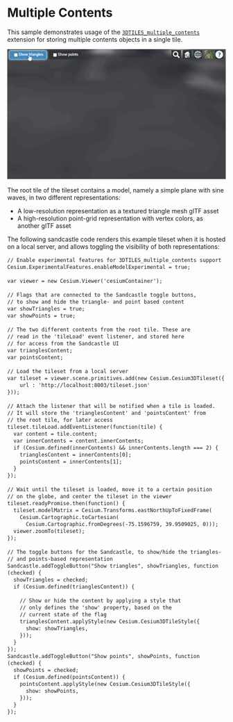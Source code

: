 # Multiple Contents

This sample demonstrates usage of the [`3DTILES_multiple_contents`](https://github.com/CesiumGS/3d-tiles/tree/main/extensions/3DTILES_multiple_contents) extension for storing multiple contents objects in a single tile.

![MultipleContents](screenshot/MultipleContents.gif)

The root tile of the tileset contains a model, namely a simple plane with sine waves, in two different representations:

- A low-resolution representation as a textured triangle mesh glTF asset
- A high-resolution point-grid representation with vertex colors, as another glTF asset

The following sandcastle code renders this example tileset when it is hosted on a local server, and allows toggling the visibility of both representations:

```
// Enable experimental features for 3DTILES_multiple_contents support
Cesium.ExperimentalFeatures.enableModelExperimental = true;

var viewer = new Cesium.Viewer('cesiumContainer');

// Flags that are connected to the Sandcastle toggle buttons,
// to show and hide the triangle- and point based content
var showTriangles = true;
var showPoints = true;

// The two different contents from the root tile. These are
// read in the 'tileLoad' event listener, and stored here
// for access from the Sandcastle UI
var trianglesContent;
var pointsContent;

// Load the tileset from a local server
var tileset = viewer.scene.primitives.add(new Cesium.Cesium3DTileset({
    url : 'http://localhost:8003/tileset.json'
}));

// Attach the listener that will be notified when a tile is loaded.
// It will store the 'trianglesContent' and 'pointsContent' from
// the root tile, for later access
tileset.tileLoad.addEventListener(function(tile) {
  var content = tile.content;
  var innerContents = content.innerContents;
  if (Cesium.defined(innerContents) && innerContents.length === 2) {
    trianglesContent = innerContents[0];
    pointsContent = innerContents[1];
  }
});

// Wait until the tileset is loaded, move it to a certain position
// on the globe, and center the tileset in the viewer
tileset.readyPromise.then(function() {
  tileset.modelMatrix = Cesium.Transforms.eastNorthUpToFixedFrame(
    Cesium.Cartographic.toCartesian(
      Cesium.Cartographic.fromDegrees(-75.1596759, 39.9509025, 0)));
  viewer.zoomTo(tileset);
});

// The toggle buttons for the Sandcastle, to show/hide the triangles-
// and points-based representation
Sandcastle.addToggleButton("Show triangles", showTriangles, function (checked) {
  showTriangles = checked;
  if (Cesium.defined(trianglesContent)) {
    
    // Show or hide the content by applying a style that 
    // only defines the 'show' property, based on the 
    // current state of the flag
    trianglesContent.applyStyle(new Cesium.Cesium3DTileStyle({
      show: showTriangles,
    }));
  }
});
Sandcastle.addToggleButton("Show points", showPoints, function (checked) {
  showPoints = checked;
  if (Cesium.defined(pointsContent)) {
    pointsContent.applyStyle(new Cesium.Cesium3DTileStyle({
      show: showPoints,
    }));
  }
});
```
